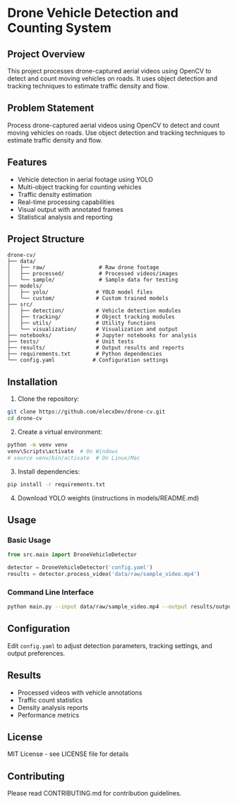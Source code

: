 # Drone Vehicle Detection and Counting System

## Project Overview
This project processes drone-captured aerial videos using OpenCV to detect and count moving vehicles on roads. It uses object detection and tracking techniques to estimate traffic density and flow.

## Problem Statement
Process drone-captured aerial videos using OpenCV to detect and count moving vehicles on roads. Use object detection and tracking techniques to estimate traffic density and flow.

## Features
- Vehicle detection in aerial footage using YOLO
- Multi-object tracking for counting vehicles
- Traffic density estimation
- Real-time processing capabilities
- Visual output with annotated frames
- Statistical analysis and reporting

## Project Structure
```
drone-cv/
├── data/
│   ├── raw/                 # Raw drone footage
│   ├── processed/           # Processed videos/images
│   └── sample/              # Sample data for testing
├── models/
│   ├── yolo/               # YOLO model files
│   └── custom/             # Custom trained models
├── src/
│   ├── detection/          # Vehicle detection modules
│   ├── tracking/           # Object tracking modules
│   ├── utils/              # Utility functions
│   └── visualization/      # Visualization and output
├── notebooks/              # Jupyter notebooks for analysis
├── tests/                  # Unit tests
├── results/                # Output results and reports
├── requirements.txt        # Python dependencies
└── config.yaml            # Configuration settings
```

## Installation

1. Clone the repository:
```bash
git clone https://github.com/elecxDev/drone-cv.git
cd drone-cv
```

2. Create a virtual environment:
```bash
python -m venv venv
venv\Scripts\activate  # On Windows
# source venv/bin/activate  # On Linux/Mac
```

3. Install dependencies:
```bash
pip install -r requirements.txt
```

4. Download YOLO weights (instructions in models/README.md)

## Usage

### Basic Usage
```python
from src.main import DroneVehicleDetector

detector = DroneVehicleDetector('config.yaml')
results = detector.process_video('data/raw/sample_video.mp4')
```

### Command Line Interface
```bash
python main.py --input data/raw/sample_video.mp4 --output results/output_video.mp4
```

## Configuration
Edit `config.yaml` to adjust detection parameters, tracking settings, and output preferences.

## Results
- Processed videos with vehicle annotations
- Traffic count statistics
- Density analysis reports
- Performance metrics

## License
MIT License - see LICENSE file for details

## Contributing
Please read CONTRIBUTING.md for contribution guidelines.
